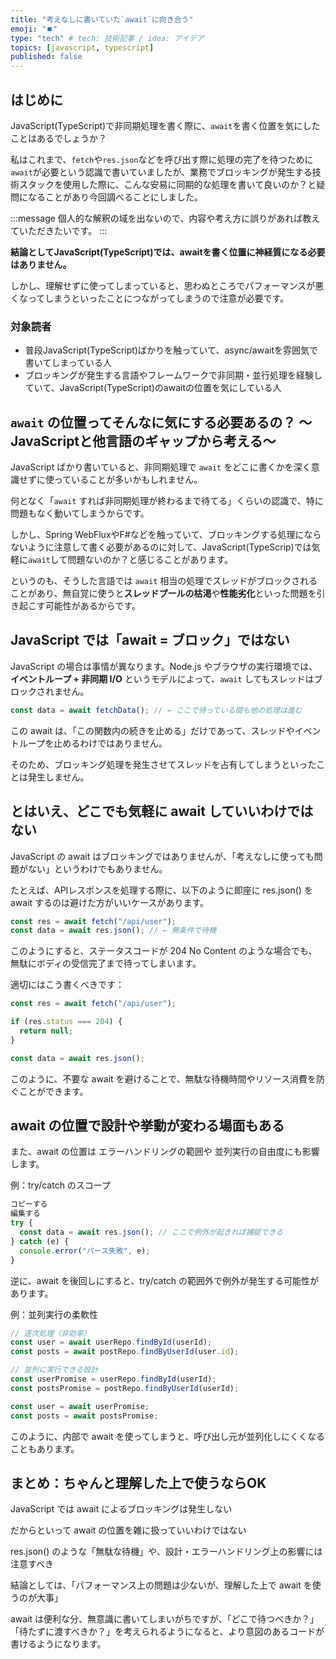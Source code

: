```yaml
---
title: "考えなしに書いていた`await`に向き合う"
emoji: "⏹️"
type: "tech" # tech: 技術記事 / idea: アイデア
topics: [javascript, typescript]
published: false
---
```


## はじめに
JavaScript(TypeScript)で非同期処理を書く際に、`await`を書く位置を気にしたことはあるでしょうか？

私はこれまで、`fetch`や`res.json`などを呼び出す際に処理の完了を待つために`await`が必要という認識で書いていましたが、業務でブロッキングが発生する技術スタックを使用した際に、こんな安易に同期的な処理を書いて良いのか？と疑問になることがあり今回調べることにしました。

:::message
個人的な解釈の域を出ないので、内容や考え方に誤りがあれば教えていただきたいです。
:::

**結論としてJavaScript(TypeScript)では、awaitを書く位置に神経質になる必要はありません。**

しかし、理解せずに使ってしまっていると、思わぬところでパフォーマンスが悪くなってしまうといったことにつながってしまうので注意が必要です。

### 対象読者
- 普段JavaScript(TypeScript)ばかりを触っていて、async/awaitを雰囲気で書いてしまっている人
- ブロッキングが発生する言語やフレームワークで非同期・並行処理を経験していて、JavaScript(TypeScript)のawaitの位置を気にしている人

## `await` の位置ってそんなに気にする必要あるの？ 〜JavaScriptと他言語のギャップから考える〜

JavaScript ばかり書いていると、非同期処理で `await` をどこに書くかを深く意識せずに使っていることが多いかもしれません。

何となく「`await` すれば非同期処理が終わるまで待てる」くらいの認識で、特に問題もなく動いてしまうからです。

しかし、Spring WebFluxやF#などを触っていて、ブロッキングする処理にならないように注意して書く必要があるのに対して、JavaScript(TypeScrip)では気軽に`await`して問題ないのか？と感じることがあります。

というのも、そうした言語では `await` 相当の処理でスレッドがブロックされることがあり、無自覚に使うと**スレッドプールの枯渇**や**性能劣化**といった問題を引き起こす可能性があるからです。

## JavaScript では「await = ブロック」ではない

JavaScript の場合は事情が異なります。Node.js やブラウザの実行環境では、**イベントループ + 非同期 I/O** というモデルによって、`await` してもスレッドはブロックされません。

```ts
const data = await fetchData(); // ← ここで待っている間も他の処理は進む
```

この await は、「この関数内の続きを止める」だけであって、スレッドやイベントループを止めるわけではありません。

そのため、ブロッキング処理を発生させてスレッドを占有してしまうといったことは発生しません。

## とはいえ、どこでも気軽に await していいわけではない
JavaScript の await はブロッキングではありませんが、「考えなしに使っても問題がない」というわけでもありません。

たとえば、APIレスポンスを処理する際に、以下のように即座に res.json() を await するのは避けた方がいいケースがあります。

```ts
const res = await fetch("/api/user");
const data = await res.json(); // ← 無条件で待機
```

このようにすると、ステータスコードが 204 No Content のような場合でも、無駄にボディの受信完了まで待ってしまいます。

適切にはこう書くべきです：

```ts
const res = await fetch("/api/user");

if (res.status === 204) {
  return null;
}

const data = await res.json();
```

このように、不要な await を避けることで、無駄な待機時間やリソース消費を防ぐことができます。

## await の位置で設計や挙動が変わる場面もある
また、await の位置は エラーハンドリングの範囲や 並列実行の自由度にも影響します。

例：try/catch のスコープ
```ts
コピーする
編集する
try {
  const data = await res.json(); // ここで例外が起きれば捕捉できる
} catch (e) {
  console.error("パース失敗", e);
}
```

逆に、await を後回しにすると、try/catch の範囲外で例外が発生する可能性があります。

例：並列実行の柔軟性
```ts
// 逐次処理（非効率）
const user = await userRepo.findById(userId);
const posts = await postRepo.findByUserId(user.id);

// 並列に実行できる設計
const userPromise = userRepo.findById(userId);
const postsPromise = postRepo.findByUserId(userId);

const user = await userPromise;
const posts = await postsPromise;
```
このように、内部で await を使ってしまうと、呼び出し元が並列化しにくくなることもあります。

## まとめ：ちゃんと理解した上で使うならOK
JavaScript では await によるブロッキングは発生しない

だからといって await の位置を雑に扱っていいわけではない

res.json() のような「無駄な待機」や、設計・エラーハンドリング上の影響には注意すべき

結論としては、「パフォーマンス上の問題は少ないが、理解した上で await を使うのが大事」

await は便利な分、無意識に書いてしまいがちですが、「どこで待つべきか？」「待たずに渡すべきか？」を考えられるようになると、より意図のあるコードが書けるようになります。
